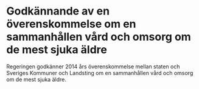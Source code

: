 # Godkännande av en överenskommelse om en sammanhållen vård och omsorg om de mest sjuka äldre

Regeringen godkänner 2014 års överenskommelse mellan staten och Sveriges Kommuner och Landsting om en sammanhållen vård och omsorg om de mest sjuka äldre.
